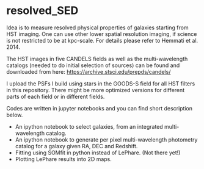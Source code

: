 # resolved_SED

Idea is to measure resolved physical properties of galaxies starting from HST imaging. One can use other lower spatial resolution imaging, if science is not restricted to be at kpc-scale. For details please refer to Hemmati et al. 2014.


The HST images in five CANDELS fields as well as the multi-wavelength catalogs (needed to do initial selection of sources) can be found and downloaded from here:
https://archive.stsci.edu/prepds/candels/

I upload the PSFs I build using stars in the GOODS-S field for all HST filters in this repository. There might be more optimized versions for different parts of each field or in different fields.

Codes are written in jupyter notebooks and you can find short description below. 

- An ipython notebook to select galaxies, from an integrated multi-wavelength catalog.
- An ipython notebook to generate per pixel multi-wavelength photometry catalog for a galaxy given RA, DEC and Redshift. 
- Fitting using SOMfit in python instead of LePhare. (Not there yet!)
- Plotting LePhare results into 2D maps. 




